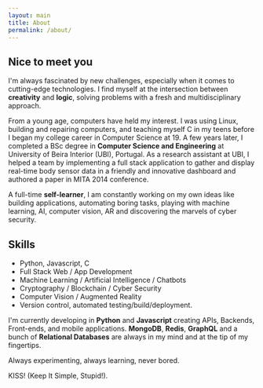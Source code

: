 ```yaml
---
layout: main
title: About
permalink: /about/
---
```


## Nice to meet you
I'm always fascinated by new challenges, especially when it comes to cutting-edge technologies. I find myself at the intersection between __creativity__ and __logic__, solving problems with a fresh and multidisciplinary approach.

From a young age, computers have held my interest. I was using Linux, building and repairing computers, and teaching myself C in my teens before I began my college career in Computer Science at 19. A few years later, I completed a BSc degree in __Computer Science and Engineering__ at University of Beira Interior (UBI), Portugal. As a research assistant at UBI, I helped a team by implementing a full stack application to gather and display real-time body sensor data in a friendly and innovative dashboard and authored a paper in MITA 2014 conference.

A full-time __self-learner__, I am constantly working on my own ideas like building applications, automating boring tasks, playing with machine learning, AI, computer vision, AR and discovering the marvels of cyber security.

## Skills
- Python, Javascript, C
- Full Stack Web / App Development
- Machine Learning / Artificial Intelligence / Chatbots
- Cryptography / Blockchain / Cyber Security
- Computer Vision / Augmented Reality
- Version control, automated testing/build/deployment.


I'm currently developing in __Python__ and __Javascript__ creating APIs, Backends, Front-ends, and mobile applications. __MongoDB__, __Redis__, __GraphQL__ and a bunch of __Relational Databases__ are always in my mind and at the tip of my fingertips.

Always experimenting, always learning, never bored.  


KISS! (Keep It Simple, Stupid!).

